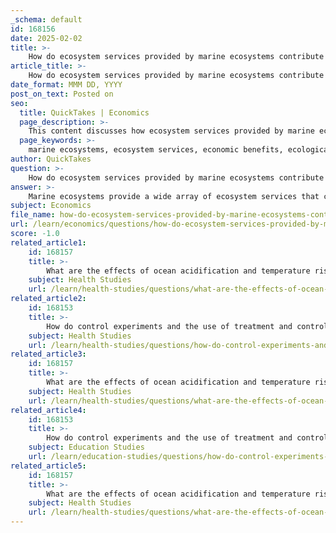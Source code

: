 ```yaml
---
_schema: default
id: 168156
date: 2025-02-02
title: >-
    How do ecosystem services provided by marine ecosystems contribute to economic and ecological benefits?
article_title: >-
    How do ecosystem services provided by marine ecosystems contribute to economic and ecological benefits?
date_format: MMM DD, YYYY
post_on_text: Posted on
seo:
  title: QuickTakes | Economics
  page_description: >-
    This content discusses how ecosystem services provided by marine ecosystems, including provisioning, regulating, cultural, and supporting services, contribute to both economic prosperity and ecological health, emphasizing their role in food security, climate regulation, and recreational opportunities.
  page_keywords: >-
    marine ecosystems, ecosystem services, economic benefits, ecological benefits, provisioning services, regulating services, cultural services, supporting services, biodiversity, climate regulation, tourism, fisheries, coastal protection, sustainable management
author: QuickTakes
question: >-
    How do ecosystem services provided by marine ecosystems contribute to economic and ecological benefits?
answer: >-
    Marine ecosystems provide a wide array of ecosystem services that contribute significantly to both economic and ecological benefits. These services can be categorized into four main types: provisioning, regulating, cultural, and supporting services.\n\n1. **Provisioning Services**: Marine ecosystems are vital sources of food, particularly fish and shellfish, which are essential for the diets and livelihoods of millions of people worldwide. They also provide other resources such as seaweed and marine bioproducts used in pharmaceuticals and cosmetics. The economic value of fisheries and aquaculture is substantial, contributing billions of dollars to global economies.\n\n2. **Regulating Services**: Marine ecosystems play a crucial role in regulating environmental conditions. For instance, coral reefs and mangroves act as natural barriers against storm surges and coastal erosion, protecting coastal communities and infrastructure. Additionally, these ecosystems contribute to climate regulation by sequestering carbon, thus mitigating the impacts of climate change. Healthy marine ecosystems can help maintain water quality through processes such as nutrient cycling and filtration.\n\n3. **Cultural Services**: Marine ecosystems offer recreational opportunities, such as diving, snorkeling, and fishing, which enhance the quality of life for many individuals and contribute to local economies through tourism. The aesthetic and spiritual values associated with marine environments also foster a connection to nature, promoting conservation efforts and environmental stewardship.\n\n4. **Supporting Services**: These services are fundamental for the functioning of ecosystems and include processes such as nutrient cycling and habitat provision. Healthy marine ecosystems support biodiversity, which is essential for resilience against environmental changes. For example, coral reefs provide habitat for a vast array of marine species, contributing to overall marine biodiversity and ecosystem stability.\n\nIn summary, the ecosystem services provided by marine ecosystems are integral to human well-being and economic prosperity. They support food security, protect coastal areas, enhance recreational opportunities, and maintain ecological balance. However, these services are increasingly threatened by human activities such as overfishing, pollution, and climate change, highlighting the need for sustainable management and conservation strategies to preserve these vital ecosystems for future generations.
subject: Economics
file_name: how-do-ecosystem-services-provided-by-marine-ecosystems-contribute-to-economic-and-ecological-benefits.md
url: /learn/economics/questions/how-do-ecosystem-services-provided-by-marine-ecosystems-contribute-to-economic-and-ecological-benefits
score: -1.0
related_article1:
    id: 168157
    title: >-
        What are the effects of ocean acidification and temperature rise on marine life, and how do these factors interact?
    subject: Health Studies
    url: /learn/health-studies/questions/what-are-the-effects-of-ocean-acidification-and-temperature-rise-on-marine-life-and-how-do-these-factors-interact
related_article2:
    id: 168153
    title: >-
        How do control experiments and the use of treatment and control groups contribute to effective experimental design?
    subject: Health Studies
    url: /learn/health-studies/questions/how-do-control-experiments-and-the-use-of-treatment-and-control-groups-contribute-to-effective-experimental-design
related_article3:
    id: 168157
    title: >-
        What are the effects of ocean acidification and temperature rise on marine life, and how do these factors interact?
    subject: Health Studies
    url: /learn/health-studies/questions/what-are-the-effects-of-ocean-acidification-and-temperature-rise-on-marine-life-and-how-do-these-factors-interact
related_article4:
    id: 168153
    title: >-
        How do control experiments and the use of treatment and control groups contribute to effective experimental design?
    subject: Education Studies
    url: /learn/education-studies/questions/how-do-control-experiments-and-the-use-of-treatment-and-control-groups-contribute-to-effective-experimental-design
related_article5:
    id: 168157
    title: >-
        What are the effects of ocean acidification and temperature rise on marine life, and how do these factors interact?
    subject: Health Studies
    url: /learn/health-studies/questions/what-are-the-effects-of-ocean-acidification-and-temperature-rise-on-marine-life-and-how-do-these-factors-interact
---
```


&nbsp;